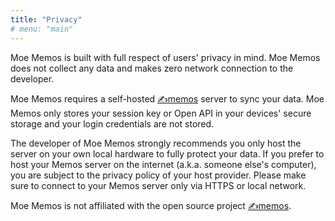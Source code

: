 ```yaml
---
title: "Privacy"
# menu: "main"
---
```


Moe Memos is built with full respect of users' privacy in mind. Moe Memos does not collect any data and makes zero network connection to the developer.

Moe Memos requires a self-hosted [✍️memos](https://github.com/usememos/memos) server to sync your data. Moe Memos only stores your session key or Open API in your devices' secure storage and your login credentials are not stored.

The developer of Moe Memos strongly recommends you only host the server on your own local hardware to fully protect your data. If you prefer to host your Memos server on the internet (a.k.a. someone else's computer), you are subject to the privacy policy of your host provider. Please make sure to connect to your Memos server only via HTTPS or local network.

Moe Memos is not affiliated with the open source project [✍️memos](https://github.com/usememos/memos).